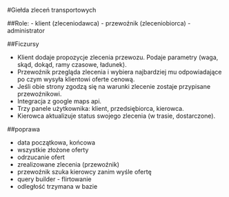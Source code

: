 #Giełda zleceń transportowych

##Role:
    - klient (zleceniodawca)
    - przewoźnik (zleceniobiorca)
    - administrator

##Ficzursy

* Klient dodaje propozycje zlecenia przewozu. Podaje parametry (waga, skąd, dokąd, ramy czasowe, ładunek).
* Przewoźnik przegląda zlecenia i wybiera najbardziej mu odpowiadające po czym wysyła klientowi oferte cenową.
* Jeśli obie strony zgodzą się na warunki zlecenie zostaje przypisane przewoźnikowi.
* Integracja z google maps api.
* Trzy panele użytkownika: klient, przedsiębiorca, kierowca.
* Kierowca aktualizuje status swojego zlecenia (w trasie, dostarczone).

##poprawa

* data początkowa, końcowa
* wszystkie złożone oferty
* odrzucanie ofert
* zrealizowane zlecenia (przewoźnik)
* przewoźnik szuka kierowcy zanim wyśle ofertę
* query builder - flirtowanie
* odległość trzymana w bazie